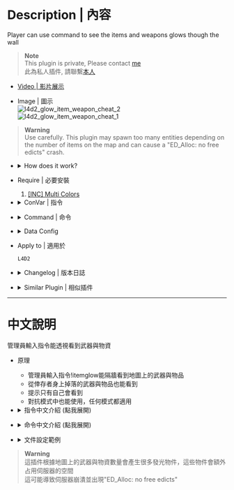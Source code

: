# Description | 內容
Player can use command to see the items and weapons glows though the wall

> __Note__ <br/>
This plugin is private, Please contact [me](/#私人插件列表-private-plugins-list)<br/>
此為私人插件, 請聯繫[本人](/#私人插件列表-private-plugins-list)

* [Video | 影片展示](https://youtu.be/kmvs3S2v2LU)

* Image | 圖示
	<br/>![l4d2_glow_item_weapon_cheat_2](image/l4d2_glow_item_weapon_cheat_2.jpg)
	<br/>![l4d2_glow_item_weapon_cheat_1](image/l4d2_glow_item_weapon_cheat_1.gif)

> __Warning__
<br/>Use carefully. This plugin may spawn too many entities depending on the number of items on the map and can cause a "ED_Alloc: no free edicts" crash.

* <details><summary>How does it work?</summary>

	* Admin type ```!itemglow```, now you can see the items and weapons glows though the wall, have Fun.
</details>

* Require | 必要安裝
	1. [[INC] Multi Colors](https://github.com/fbef0102/L4D1_2-Plugins/releases/tag/Multi-Colors)

* <details><summary>ConVar | 指令</summary>

	* cfg/sourcemod/l4d2_glow_item_weapon_cheat.cfg
		```php
		// Enable/Disable the plugin.
		l4d2_glow_item_weapon_cheat_enable "1"

		// Delete *_spawn entities when its count reaches 0.
		// 0 = OFF, 1 = ON.
		l4d2_glow_item_weapon_cheat_remove_spawner "1"

		// Remove glow from health cabinet after being opened.
		l4d2_glow_item_weapon_cheat_health_cabinet "1"

		// Algorithm value to detect the glow minimum brightness for a random color (not accurate).
		l4d2_glow_item_weapon_cheat_min_brightness "0.5"

		// Apply glow to scavenge gascans.
		// 0 = OFF, 1 = ON.
		l4d2_glow_item_weapon_cheat_scavenge_gascan "0"

		// Time interval to display the instruction message. (0=off)
		l4d2_glow_item_weapon_cheat_message_interval "0"

		// Which teams should see the message, 7=Everyone, 1=Spectator, 2=Survivors, 4=Infecteds. (add numbers together)
		l4d2_glow_item_weapon_cheat_message_team "0"

		// Players with these flags have access to use !itemglow cmd to see all glow entites in survivor and infected team. (Empty = Everyone, -1: Nobody)
		l4d2_glow_item_weapon_cheat_watch_flag "z"

		// If 1, Enable item glow for spectator (0=off)
		// 1=Spectators can also use !itemglow cmd
		l4d2_glow_item_weapon_cheat_spec_enable "0"
		```
</details>

* <details><summary>Command | 命令</summary>

	* **Turn On/Off item glow personally**
		```php
		sm_itemglow
		```

	* **Reload the glow configs. (Adm required: ADMFLAG_ROOT)**
		```php
		sm_glowreload
		```
</details>

* <details><summary>Data Config</summary>

	* [data/l4d2_glow_item_weapon_cheat.cfg](data/l4d2_glow_item_weapon_cheat.cfg)
		```php
		// Attributes explained:
		//  "enable"   -> Apply plugin glow to entity. "0" = Disable, "1" = Enable.
		//  "random"   -> Apply a random glow color. "0" = OFF, "1" = ON.
		//  "color"    -> Item glow color. Use three values between 0-255 separated by spaces. "<0-255> <0-255> <0-255>", e.g: "255 255 255". Ignored when "random" is "1".
		//  "flashing" -> Add a flashing effect on glowing entities. "0" = OFF, "1" = ON.
		//  "rangemin" -> Minimum distance that the client must be from the entity to start glowing. "0" = No minimum distance.
		//  "rangemax  -> Maximum distance that the client can be away from the entity to start glowing. "0" = No maximum distance.
		//  "team"     -> Which teams should see the outline glow. "7" = Everyone, "1" = Spectator, "2" = Survivors, "4" = Infecteds. (add numbers together)
		"l4d2_glow_item_weapon_cheat"
		{
			"default"
			{
				"enable"        "1"
				"team"          "7"
				"random"        "0"
				"color"         "255 255 255"
				"flashing"      "1"
				"rangemin"      "0"
				"rangemax"      "1500"
			}
		}
		```
</details>

* Apply to | 適用於
	```
	L4D2
	```

* <details><summary>Changelog | 版本日誌</summary>
	
	* v1.1h (2024-3-5)
		* Update Cvars

	* v1.0h (2023-6-7)
		* Add cvars, cmds, and message
		* Add "teams" in data, Which teams should see the outline glow. 
		* Create "prop_dynamic_override" glow entities and attach to items and weapons
		* Only adms can use command to see glow though the wall

	* v1.0.7
	    * [Original Plugin By Marttt](https://forums.alliedmods.net/showthread.php?t=329617)
</details>

* <details><summary>Similar Plugin | 相似插件</summary>

	1. [l4d2_scope_wallhack](/L4D_插件/Nothing_Impossible_無理改造版/l4d2_scope_wallhack): Survivor can use sniper scopes to see the infected model glows though the wall
		> 倖存者打開狙擊鏡能透視看到特感
	2. [l4d2_wallhack_cheat](/L4D_插件/Nothing_Impossible_無理改造版/l4d2_wallhack_cheat): Admins can use commands to see the infected model glows though the wall
		> 管理員輸入指令能透視看到特感
</details>

- - - -
# 中文說明
管理員輸入指令能透視看到武器與物資

* 原理
	* 管理員輸入指令!itemglow能隔牆看到地圖上的武器與物品
	* 從倖存者身上掉落的武器與物品也能看到
	* 提示只有自己會看到
	* 對抗模式中也能使用，任何模式都適用

* <details><summary>指令中文介紹 (點我展開)</summary>

	* cfg/sourcemod/l4d2_glow_item_weapon_cheat.cfg
		```php
		// 0=關閉插件, 1=啟動插件
		l4d2_glow_item_weapon_cheat_enable "1"

		// *_spawn 物件給完數量後自動刪除光圈
		// 0 = 關閉這項功能, 1 = 開啟.
		l4d2_glow_item_weapon_cheat_remove_spawner "1"

		// 為1時，醫療箱打開後刪除光圈
		l4d2_glow_item_weapon_cheat_health_cabinet "1"

		// 隨機顏色的亮度必須大於此數值. (建議不要修改此指令)
		l4d2_glow_item_weapon_cheat_min_brightness "0.5"

		// 為1時，黃色汽油桶也要給光圈
		l4d2_glow_item_weapon_cheat_scavenge_gascan "0"

		// 提示如何使用指令開啟item glow的時間間隔 (0=不提示)
		l4d2_glow_item_weapon_cheat_message_interval "0"

		// 哪些隊伍可以看到提示, 1=旁觀者, 2=人類, 4=特感. (請將數字相加起來，7=每個人)
		l4d2_glow_item_weapon_cheat_message_team "0"

		// 擁有這些權限的倖存者或感染者，才可以輸入!itemglow (留白 = 任何人都能, -1: 無人能輸入)
		l4d2_glow_item_weapon_cheat_watch_flag "z"

		// 為1時，旁觀者預設可以看到物品發光 (0=關閉這項功能)
		// 1=旁觀者也可以輸入!itemglow開關
		l4d2_glow_item_weapon_cheat_spec_enable "0"
		```
</details>

* <details><summary>命令中文介紹 (點我展開)</summary>

	* **開啟或關閉 item glow**
		```php
		sm_itemglow
		```

	* **重新載入文件 data/l4d2_glow_item_weapon_cheat.cfg. (權限: ADMFLAG_ROOT)**
		```php
		sm_glowreload
		```
</details>

* <details><summary>文件設定範例</summary>

	* 自行設定光圈的顏色與發光範圍
	* [data/l4d2_glow_item_weapon_cheat.cfg](data/l4d2_glow_item_weapon_cheat.cfg)
		```php
		//  "enable"   -> 附上光圈在這個物件上 "0" = 關閉光圈, "1" = 開啟光圈.
		//  "random"   -> 光圈顏色為隨機. "0" = 不隨機, "1" = 隨機.
		//  "color"    -> 指定光圈顏色. 使用RGB "<0-255> <0-255> <0-255>", 譬如: "255 255 255". 當"random"為1時忽略此顏色
		//  "flashing" -> 光圈閃爍 "0" = 不閃爍, "1" = 閃爍.
		//  "rangemin" -> 玩家必須與物件保持一定的範圍才看得到光圈. "0" = 無需保持範圍.
		//  "rangemax  -> 玩家離物件的範圍如果超過此數值則看不到光圈 "0" = 無論距離多遠都能看到.
		//  "team"     -> 哪些隊伍能看到光圈 "7" = 任何人, "1" = 旁觀者, "2" = 倖存者, "4" = 特感. (數字相加)
		"l4d2_glow_item_weapon_cheat"
		{
			"default"
			{
				"enable"        "1"
				"team"          "7"
				"random"        "0"
				"color"         "255 255 255"
				"flashing"      "1"
				"rangemin"      "0"
				"rangemax"      "1500"
			}
		}
		```
</details>

> __Warning__ 
<br/>這插件根據地圖上的武器與物資數量會產生很多發光物件，這些物件會額外占用伺服器的空間
<br/>這可能導致伺服器崩潰並出現"ED_Alloc: no free edicts"